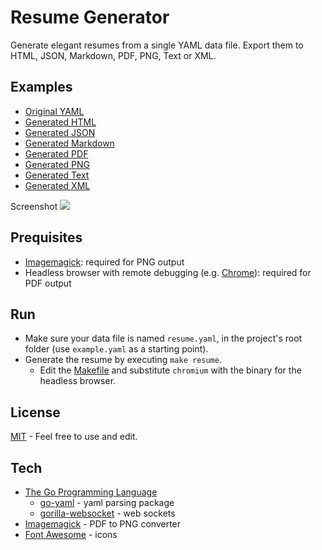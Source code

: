 # Resume Generator

Generate elegant resumes from a single YAML data file.
Export them to HTML, JSON, Markdown, PDF, PNG, Text or XML.

Examples
----
* [Original YAML](example.yaml)
* [Generated HTML](output/example.html)
* [Generated JSON](output/example.json)
* [Generated Markdown](output/example.md)
* [Generated PDF](output/example.pdf)
* [Generated PNG](output/example.png)
* [Generated Text](output/example.txt)
* [Generated XML](output/example.xml)

Screenshot
![](output/example.png)

Prequisites
----
* [Imagemagick](https://www.imagemagick.org/): required for PNG output
* Headless browser with remote debugging (e.g. [Chrome](https://www.google.com/chrome/browser/index.html)): required for PDF output

Run
----
* Make sure your data file is named `resume.yaml`, in the project's root folder (use `example.yaml` as a starting point).
* Generate the resume by executing `make resume`.
  * Edit the [Makefile](makefile) and substitute `chromium` with the binary for the headless browser.

License
----
[MIT](LICENSE) - Feel free to use and edit.

Tech
----
* [The Go Programming Language](https://golang.org/)
  * [go-yaml](https://github.com/go-yaml/yaml) - yaml parsing package
  * [gorilla-websocket](https://github.com/gorilla/websocket) - web sockets
* [Imagemagick](https://www.imagemagick.org/) - PDF to PNG converter
* [Font Awesome](https://fortawesome.github.io/Font-Awesome) - icons
